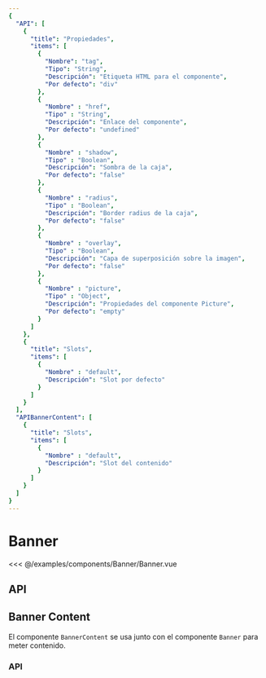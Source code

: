 ```yaml
---
{
  "API": [
    {
      "title": "Propiedades",
      "items": [
        {
          "Nombre": "tag",
          "Tipo": "String",
          "Descripción": "Etiqueta HTML para el componente",
          "Por defecto": "div"
        },
        {
          "Nombre" : "href",
          "Tipo" : "String",
          "Descripción": "Enlace del componente",
          "Por defecto": "undefined"
        },
        {
          "Nombre" : "shadow",
          "Tipo" : "Boolean",
          "Descripción": "Sombra de la caja",
          "Por defecto": "false"
        },
        {
          "Nombre" : "radius",
          "Tipo" : "Boolean",
          "Descripción": "Border radius de la caja",
          "Por defecto": "false"
        },
        {
          "Nombre" : "overlay",
          "Tipo" : "Boolean",
          "Descripción": "Capa de superposición sobre la imagen",
          "Por defecto": "false"
        },
        {
          "Nombre" : "picture",
          "Tipo" : "Object",
          "Descripción": "Propiedades del componente Picture",
          "Por defecto": "empty"
        }                                                                 
      ] 
    },
    {
      "title": "Slots",
      "items": [
        {
          "Nombre" : "default",
          "Descripción": "Slot por defecto"
        }
      ]
    }
  ],
  "APIBannerContent": [
    {
      "title": "Slots",
      "items": [
        {
          "Nombre" : "default",
          "Descripción": "Slot del contenido"
        }
      ]
    }
  ]
}
---
```


# Banner

<Preview>
  <template slot="demo">
    <components-Banner-Banner />
  </template>
  
  <<< @/examples/components/Banner/Banner.vue
</Preview>

## API

<Api />

## Banner Content

El componente `BannerContent` se usa junto con el componente `Banner` para meter contenido.

### API

<Api :data="$page.frontmatter.APIBannerContent" />





